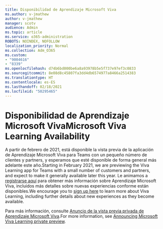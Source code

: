 ```yaml
---
title: Disponibilidad de Aprendizaje Microsoft Viva
ms.author: v-jmathew
author: v-jmathew
manager: scotv
audience: Admin
ms.topic: article
ms.service: o365-administration
ROBOTS: NOINDEX, NOFOLLOW
localization_priority: Normal
ms.collection: Adm_O365
ms.custom:
- "9004616"
- "8339"
ms.openlocfilehash: d74b6bd000be6a8a93978b5e5f737e97ef3c0833
ms.sourcegitcommit: 8e08d8c45807fa3dd4db6574977a8466a2514383
ms.translationtype: HT
ms.contentlocale: es-ES
ms.lasthandoff: 02/18/2021
ms.locfileid: "50295465"
---
```

# <a name="microsoft-viva-learning-availability"></a><span data-ttu-id="e7e61-102">Disponibilidad de Aprendizaje Microsoft Viva</span><span class="sxs-lookup"><span data-stu-id="e7e61-102">Microsoft Viva Learning Availability</span></span>

<span data-ttu-id="e7e61-103">A partir de febrero de 2021, está disponible la vista previa de la aplicación de Aprendizaje Microsoft Viva para Teams con un pequeño número de clientes y partners, y esperamos que esté disponible de forma general más adelante este año.</span><span class="sxs-lookup"><span data-stu-id="e7e61-103">Starting in February 2021, we are previewing the Viva Learning app for Teams with a small number of customers and partners, and expect to make it generally available later this year.</span></span> <span data-ttu-id="e7e61-104">Le animamos a [registrarse aquí](https://aka.ms/VivaLearningSignup) para obtener más información sobre Aprendizaje Microsoft Viva, incluidos más detalles sobre nuevas experiencias conforme están disponibles.</span><span class="sxs-lookup"><span data-stu-id="e7e61-104">We encourage you to [sign up here](https://aka.ms/VivaLearningSignup) to learn more about Viva Learning, including further details about new experiences as they become available.</span></span>

<span data-ttu-id="e7e61-105">Para más información, consulte [Anuncio de la vista previa privada de Aprendizaje Microsoft Viva](https://techcommunity.microsoft.com/t5/microsoft-viva-blog/announcing-microsoft-viva-learning-private-preview/ba-p/2107023).</span><span class="sxs-lookup"><span data-stu-id="e7e61-105">For more information, see [Announcing Microsoft Viva Learning private preview](https://techcommunity.microsoft.com/t5/microsoft-viva-blog/announcing-microsoft-viva-learning-private-preview/ba-p/2107023).</span></span>
